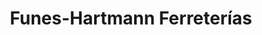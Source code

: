 ---
title: "Funes-Hartmann Ferreterías"
url: /san-salvador/funes-hartmann-ferreterias/
shop: hardware
---